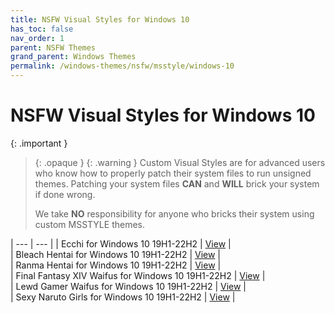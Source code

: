 ```yaml
---
title: NSFW Visual Styles for Windows 10
has_toc: false
nav_order: 1
parent: NSFW Themes
grand_parent: Windows Themes
permalink: /windows-themes/nsfw/msstyle/windows-10
---
```


NSFW Visual Styles for Windows 10
=======================================

{: .important }
> {: .opaque }
> {: .warning }
> Custom Visual Styles are for advanced users who know how to properly patch their system files to run unsigned themes. 
> Patching your system files **CAN** and **WILL** brick your system if done wrong.
>
> We take **NO** responsibility for anyone who bricks their system using custom MSSTYLE themes.

| --- | --- |
| Ecchi for Windows 10 19H1-22H2 |  [View][ECCHI] |  
| Bleach Hentai for Windows 10 19H1-22H2 | [View][BLEACHHentai] |  
| Ranma Hentai for Windows 10 19H1-22H2 | [View][RanmaHentai] |  
| Final Fantasy XIV Waifus for Windows 10 19H1-22H2 | [View][FFXIVWaifus] |  
| Lewd Gamer Waifus for Windows 10 19H1-22H2 | [View][LewdGamerWaifus] |   
| Sexy Naruto Girls for Windows 10 19H1-22H2  | [View][SexyNarutoGirls] |  

<!-- ////////////////////////////////////////////////////////////////////////////////////////////////////////////////////// -->

[ECCHI]: /windows-themes/nsfw/msstyle/windows-10/ecchi
[BLEACHHentai]: /windows-themes/nsfw/msstyle/windows-10/bleach-hentai
[RanmaHentai]: /windows-themes/nsfw/msstyle/windows-10/ranma-hentai
[FFXIVWaifus]: /windows-themes/nsfw/msstyle/windows-10/ffxiv-waifus
[LewdGamerWaifus]: /windows-themes/nsfw/msstyle/windows-10/lewd-gamer-waifus
[SexyNarutoGirls]: /windows-themes/nsfw/msstyle/windows-10/sexy-naruto-girls

<!-- ////////////////////////////////////////////////////////////////////////////////////////////////////////////////////// -->

